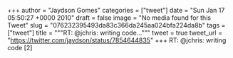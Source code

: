 
+++
author = "Jaydson Gomes"
categories = ["tweet"]
date = "Sun Jan 17 05:50:27 +0000 2010"
draft = false
image = "No media found for this Tweet"
slug = "076232395493da83c366da245aa024bfa224da8b"
tags = ["tweet"]
title = """RT: @jchris: writing code..."""
tweet = true
tweet_url = "https://twitter.com/jaydson/status/7854644835"
+++
RT: @jchris: writing code [2]
